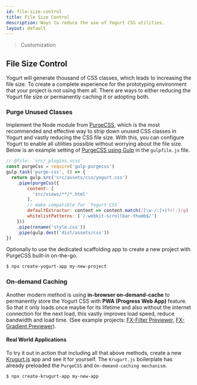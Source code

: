 ```yaml
---
id: file-size-control
title: File Size Control
description: Ways to reduce the use of Yogurt CSS utilities.
layout: default
---
```


> Customization

## File Size Control

Yogurt will generate thousand of CSS classes, which leads to increasing the file size. To create a complete experience for the prototyping environment that your project is not using them all. There are ways to either reducing the Yogurt file size or permanently caching it or adopting both.

### Purge Unused Classes

Implement the Node module from [PurgeCSS](https://purgecss.com/), which is the most recommended and effective way to strip down unused CSS classes in Yogurt and vastly reducing the CSS file size. With this, you can configure Yogurt to enable all utilities possible without worrying about the file size. Below is an example setting of [PurgeCSS using Gulp](https://purgecss.com/plugins/gulp.html) in the `gulpfile.js` file.

```js
// @file: `src/_plugins.scss`
const purgeCss = require('gulp-purgecss')
gulp.task('purge-css', () => {
  return gulp.src('src/assets/css/yogurt.css')
    .pipe(purgeCss({
        content: [
          'src/views/**/*.html'
        ],
        // make compatible for `Yogurt CSS`
        defaultExtractor: content => content.match(/[\w-/:]+(?<!:)/g) || [],
        whitelistPatterns: ['/-webkit-scrollbar-thumb$/']
    }))
    .pipe(rename('style.css'))
    .pipe(gulp.dest('dist/assets/css'))
})
```

Optionally to use the dedicated scaffolding app to create a new project with PurgeCSS built-in on-the-go.

```bash
$ npx create-yogurt-app my-new-project
```

### On-demand Caching

Another modern method is using **in-browser on-demand-cache** to permanently store the Yogurt CSS with **PWA (Progress Web App)** feature. So that it only loads once maybe for its lifetime and also without the internet connection for the next load, this vastly improves load speed, reduce bandwidth and load time. (See example projects: [FX-Filter Previewer](https://fx-filter-previewer.netlify.com/), [FX-Gradient Previewer](https://fx-gradient-previewer.netlify.com/)).

#### Real World Applications

To try it out in action that including all that above methods, create a new [Krugurt.js](https://github.com/loouislow81/krugurt) app and see it for yourself. The `Krugurt.js` boilerplate has already preloaded the `PurgeCSS` and `On-demand-caching mechanism`.

```bash
$ npx create-krugurt-app my-new-app
```
